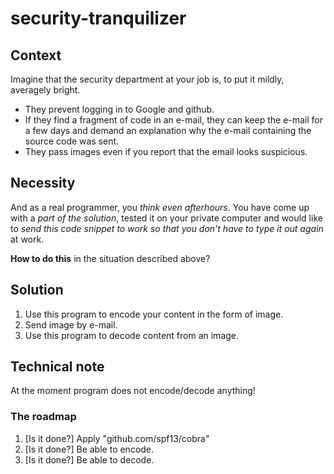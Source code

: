 # security-tranquilizer

## Context
Imagine that the security department at your job is, to put it mildly, averagely bright.

- They prevent logging in to Google and github.
- If they find a fragment of code in an e-mail, they can keep the e-mail for a few days and demand an explanation why the e-mail containing the source code was sent.
- They pass images even if you report that the email looks suspicious.

## Necessity
And as a real programmer, you _think even afterhours_.
You have come up with a _part of the solution_, tested it on your private computer and would like to _send this code snippet to work so that you don't have to type it out again_ at work.

**How to do this** in the situation described above? 

## Solution
1. Use this program to encode your content in the form of image.
1. Send image by e-mail.
1. Use this program to decode content from an image.

## Technical note
At the moment program does not encode/decode anything!

### The roadmap
1. [Is it done?] Apply "github.com/spf13/cobra"
1. [Is it done?] Be able to encode.
1. [Is it done?] Be able to decode.
